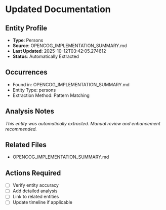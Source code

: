 # Updated Documentation

## Entity Profile
- **Type**: Persons
- **Source**: OPENCOG_IMPLEMENTATION_SUMMARY.md
- **Last Updated**: 2025-10-12T03:42:05.274612
- **Status**: Automatically Extracted

## Occurrences
- Found in: OPENCOG_IMPLEMENTATION_SUMMARY.md
- Entity Type: persons
- Extraction Method: Pattern Matching

## Analysis Notes
*This entity was automatically extracted. Manual review and enhancement recommended.*

## Related Files
- OPENCOG_IMPLEMENTATION_SUMMARY.md

## Actions Required
- [ ] Verify entity accuracy
- [ ] Add detailed analysis
- [ ] Link to related entities
- [ ] Update timeline if applicable
